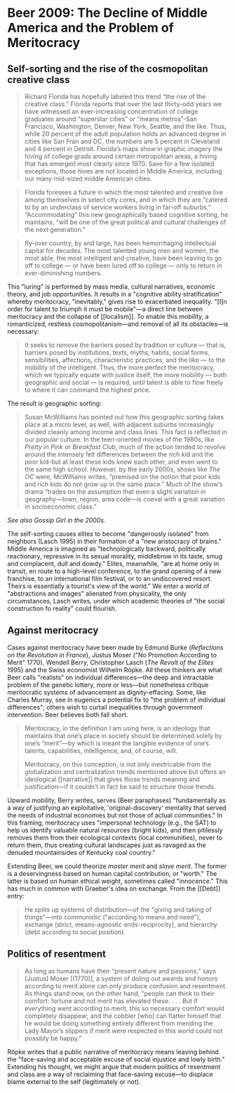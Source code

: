 # Beer 2009: The Decline of Middle America and the Problem of Meritocracy

## Self-sorting and the rise of the cosmopolitan creative class

> Richard Florida has hopefully labeled this trend “the rise of the creative class.” Florida reports that over the last thirty-odd years we have witnessed an ever-increasing concentration of college graduates around “superstar cities” or “means metros”-San Francisco, Washington, Denver, New York, Seattle, and the like. Thus, while 20 percent of the adult population holds an advanced degree in cities like San Fran and DC, the numbers are 5 percent in Cleveland and 4 percent in Detroit. Florida’s maps show in graphic imagery the hiving of college grads around certain metropolitan areas, a hiving that has emerged most clearly since 1970. Save for a few isolated exceptions, those hives are not located in Middle America, including our many mid-sized middle American cities.

> Florida foresees a future in which the most talented and creative live among themselves in select city cores, and in which they are “catered to by an underclass of service workers living in far-off suburbs.” “Accommodating” this new geographically based cognitive sorting, he maintains, “will be one of the great political and cultural challenges of the next generation.”

> fly-over country, by and large, has been hemorrhaging intellectual capital for decades. The most talented young men and women, the most able, the most intelligent and creative, have been leaving to go off to college — or have been lured off to college — only to return in ever-diminishing numbers.

This "luring" is performed by mass media, cultural narratives, economic theory, and job opportunities. It results in a "cognitive ability stratification" whereby meritocracy, "inevitably," gives rise to exacerbated inequality. "[I]n order for talent to triumph it must be mobile"—a direct line between meritocracy and the collapse of [[localism]]. To enable this mobility, a romanticized, restless cosmopolitanism—and removal of all its obstacles—is necessary:

> It seeks to remove the barriers posed by tradition or culture — that is, barriers posed by institutions, texts, myths, habits, social forms, sensibilities, affections, characteristic practices, and the like — to the mobility of the intelligent. Thus, the more perfect the meritocracy, which we typically equate with justice itself, the more mobility — both geographic and social — is required, until talent is able to flow freely to where it can command the highest price.

The result is geographic sorting:

> Susan McWilliams has pointed out how this geographic sorting takes place at a micro level, as well, with adjacent suburbs increasingly divided cleanly among income and class lines. This fact is reflected in our popular culture. In the teen-oriented movies of the 1980s, like _Pretty in Pink_ or _Breakfast Club_, much of the action tended to revolve around the intensely felt differences between the rich kid and the poor kid-but at least these kids knew each other, and even went to the same high school. However, by the early 2000s, shows like _The OC_ were, McWilliams writes, “premised on the notion that poor kids and rich kids do not grow up in the same place.”  Much of the show’s drama “trades on the assumption that even a slight variation in geography—town, region, area code—is coeval with a great variation in socioeconomic class.”

_See also Gossip Girl in the 2000s._

The self-sorting causes elites to become "dangerously isolated" from neighbors (Lasch 1995) in their formation of a "new aristocracy of brains." Middle America is imagined as "technologically backward, politically reactionary, repressive in its sexual morality, middlebrow in its taste, smug and complacent, dull and dowdy." Elites, meanwhile, "are at home only in transit, en route to a high-level conference, to the grand opening of a new franchise, to an international film festival, or to an undiscovered resort. Theirs is essentially a tourist's view of the world." We enter a world of "abstractions and images" alienated from physicality, the only circumstances, Lasch writes, under which academic theories of "the social construction fo reality" could flourish.

## Against meritocracy

Cases against meritocracy have been made by Edmund Burke (_Reflections on the Revolution in France_), Justus Moser ("No Promotion According to Merit" 1770), Wendell Berry, Christopher Lasch (_The Revolt of the Elites_ 1995) and the Swiss economist Wilhelm Röpke. All these thinkers are what Beer calls "realists" on individual differences—the deep and intractable problem of the genetic lottery, more or less—but nonetheless critique meritocratic systems of advancement as dignity-effacing. Some, like Charles Murray, see in eugenics a potential fix to "the problem of individual differences"; others wish to curtail inequalities through government intervention. Beer believes both fall short.

> Meritocracy, in the definition I am using here, is an ideology that maintains that one’s place in society should be determined solely by one’s “merit”—by which is meant the tangible evidence of one’s talents, capabilities, intelligence, and, of course, will.

> Meritocracy, on this conception, is not only inextricable from the globalization and centralization trends mentioned above but offers an ideological [[narrative]] that gives those trends meaning and justification—if it couldn’t in fact be said to _structure_ those trends.

Upward mobility, Berry writes, serves (Beer paraphases) "fundamentally as a way of justifying an exploitative, 'original-discovery' mentality that served the needs of industrial economies but not those of actual communities." In this framing, meritocracy uses "impersonal technology (e.g., the SAT) to help us identify valuable natural resources (bright kids), and then pitilessly removes them from their ecological contexts (local communities), never to return them, thus creating cultural landscapes just as ravaged as the denuded mountainsides of Kentucky coal country."

Extending Beer, we could theorize _master merit_ and _slave merit_. The former is a deservingness based on human capital contribution, or "worth." The latter is based on human ethical weight, sometimes called "innocence." This has much in common with Graeber's idea on exchange. From the [[Debt]] entry:

> He splits up systems of distribution—of the "giving and taking of things"—into communistic ("according to means and need"), exchange (strict, means-agnostic ends-reciprocity), and hierarchy (debt according to social position).

## Politics of resentment

> As long as humans have their “present nature and passions,” says [Justus] Moser [(1770)], a system of doling out awards and honors according to merit alone can only produce confusion and resentment. As things stand now, on the other hand, “people can think to their comfort: fortune and not merit has elevated these. . . . But if everything went according to merit, this so necessary comfort would completely disappear, and the cobbler [who] can flatter himself that he would be doing something entirely different from mending the Lady Mayor’s slippers if merit were respected in this world could not possibly be happy.”

Röpke writes that a public narrative of meritocracy means leaving behind the "face-saving and acceptable excuse of social injustice and lowly birth." Extending his thought, we might argue that modern politics of resentment and class are a way of reclaiming that face-saving excuse—to displace blame external to the self (legitimately or not). 

